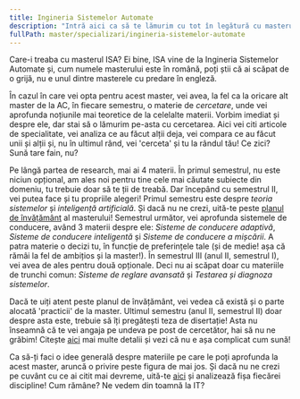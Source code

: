 ```yaml
---
title: Ingineria Sistemelor Automate
description: "Intră aici ca să te lămurim cu tot în legătură cu masterul ISA de la AC! "
fullPath: master/specializari/ingineria-sistemelor-automate
---
```

Care-i treaba cu masterul ISA? Ei bine, ISA vine de la Ingineria Sistemelor Automate și, cum numele masterului este în română, poți știi că ai scăpat de o grijă, nu e unul dintre masterele cu predare în engleză. 

În cazul în care vei opta pentru acest master, vei avea, la fel ca la oricare alt master de la AC, în fiecare semestru, o materie de *cercetare*, unde vei aprofunda noțiunile mai teoretice de la celelalte materii. Vorbim imediat și despre ele, dar stai să o lămurim pe-asta cu cercetarea. Aici vei citi articole de specialitate, vei analiza ce au făcut alții deja, vei compara ce au făcut unii și alții și, nu în ultimul rând, vei 'cerceta' și tu la rândul tău! Ce zici? Sună tare fain, nu? 

Pe lângă partea de research, mai ai 4 materii. În primul semestrul, nu este niciun opțional, am ales noi pentru tine cele mai căutate subiecte din domeniu, tu trebuie doar să te ții de treabă. Dar începând cu semestrul II, vei putea face și tu propriile alegeri! Primul semestru este despre *teoria sistemelor* și *inteligență artificială*. Și dacă nu ne crezi, uită-te peste [planul de învățământ](https://ac.upt.ro/specializari/ingineria-sistemelor-automate-isa/) al masterului! Semestrul următor, vei aprofunda sistemele de conducere, având 3 materii despre ele: *Sisteme de conducere adaptivă*, *Sisteme de conducere inteligentă* și *Sisteme de conducere a mișcării*. A patra materie o decizi tu, în funcție de preferințele tale (și de medie! așa că rămâi la fel de ambițios și la master!). În semestrul III (anul II, semestrul I), vei avea de ales pentru două opționale. Deci nu ai scăpat doar cu materiile de trunchi comun: *Sisteme de reglare avansată* și *Testarea și diagnoza sistemelor*. 

Dacă te uiți atent peste planul de învățământ, vei vedea că există și o parte alocată 'practicii' de la master. Ultimul semestru (anul II, semestrul II) doar despre asta este, trebuie să îți pregătești teza de disertație! Asta nu înseamnă că te vei angaja pe undeva pe post de cercetător, hai să nu ne grăbim! Citește [aici](https://ac.upt.ro/practica-master/) mai multe detalii și vezi că nu e așa complicat cum sună!

Ca să-ți faci o idee generală despre materiile pe care le poți aprofunda la acest master, aruncă o privire peste figura de mai jos. Și dacă nu ne crezi pe cuvânt cu ce ai citit mai devreme, uită-te [aici](https://ac.upt.ro/specializari/ingineria-sistemelor-automate-isa/) și analizează fișa fiecărei discipline! Cum rămâne? Ne vedem din toamnă la IT?

<Fig src="/uploads/isa.png" alt="Subiectele abordate la masterul Ingineria Sistemelor Automate" caption="Subiectele abordate la masterul Ingineria Sistemelor Automate"></Fig>